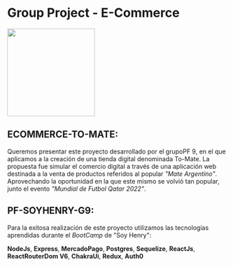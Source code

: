 

# Group Project - E-Commerce

<p align="left">
  <img height="200" src="./e-commerce-que-es-Lluvia-Digital.jpg" />
</p>

## ECOMMERCE-TO-MATE:
  Queremos presentar este proyecto desarrollado por el grupoPF 9, en el que aplicamos a la creación de una tienda digital denominada To-Mate. La propuesta fue simular el comercio digital a través de una aplicación web destinada a la venta de productos referidos al popular _"Mate Argentino"_. Aprovechando la oportunidad en la que este mismo se volvió tan popular, junto el evento _"Mundial de Futbol Qatar 2022"_.
  
  
## PF-SOYHENRY-G9:
  Para la exitosa realización de este proyecto utilizamos las tecnologías aprendidas durante el _BootCamp_ de "Soy Henry":
  
  __NodeJs__,
  __Express__,
  __MercadoPago__,
  __Postgres__,
  __Sequelize__,
  __ReactJs__,
  __ReactRouterDom V6__,
  __ChakraUi__,
  __Redux__,
  __Auth0__  
